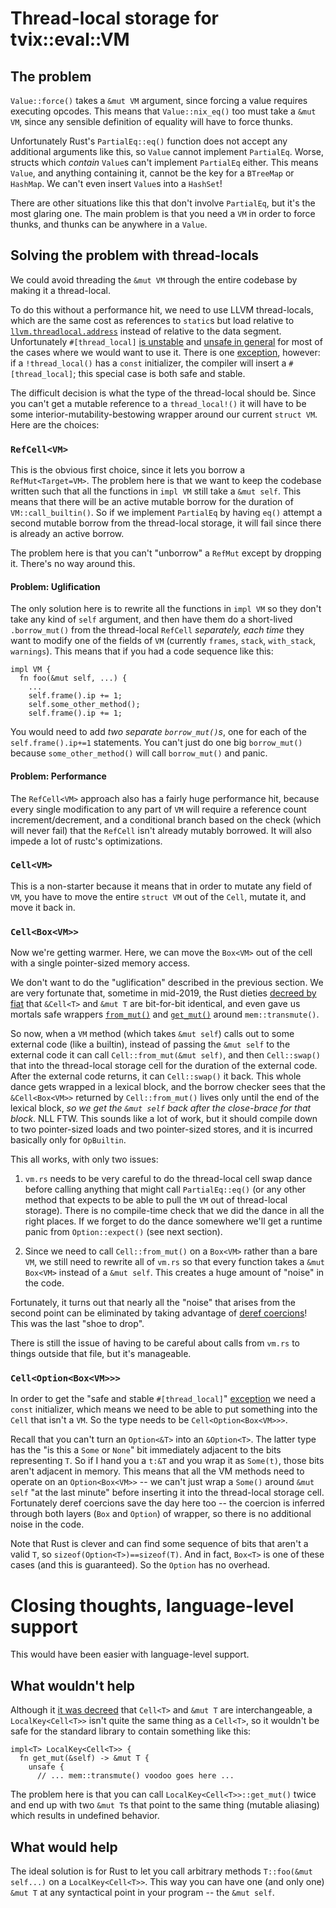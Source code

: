 # Thread-local storage for tvix::eval::VM

## The problem

`Value::force()` takes a `&mut VM` argument, since forcing a value
requires executing opcodes.  This means that `Value::nix_eq()` too
must take a `&mut VM`, since any sensible definition of equality
will have to force thunks.

Unfortunately Rust's `PartialEq::eq()` function does not accept any
additional arguments like this, so `Value` cannot implement
`PartialEq`.  Worse, structs which *contain* `Value`s can't
implement `PartialEq` either.  This means `Value`, and anything
containing it, cannot be the key for a `BTreeMap` or `HashMap`.  We
can't even insert `Value`s into a `HashSet`!

There are other situations like this that don't involve `PartialEq`,
but it's the most glaring one.  The main problem is that you need a
`VM` in order to force thunks, and thunks can be anywhere in a
`Value`.

## Solving the problem with thread-locals

We could avoid threading the `&mut VM` through the entire codebase
by making it a thread-local.

To do this without a performance hit, we need to use LLVM
thread-locals, which are the same cost as references to `static`s
but load relative to
[`llvm.threadlocal.address`][threadlocal-intrinsic] instead of
relative to the data segment.  Unfortunately `#[thread_local]` [is
unstable][thread-local-unstable] and [unsafe in
general][thread-local-unsafe] for most of the cases where we would
want to use it.  There is one [exception][tls-const-init], however:
if a `!thread_local()` has a `const` initializer, the compiler will
insert a `#[thread_local]`; this special case is both safe and
stable.

The difficult decision is what the type of the thread-local should
be.  Since you can't get a mutable reference to a `thread_local!()`
it will have to be some interior-mutability-bestowing wrapper around
our current `struct VM`.  Here are the choices:

### `RefCell<VM>`

This is the obvious first choice, since it lets you borrow a
`RefMut<Target=VM>`.  The problem here is that we want to keep the
codebase written such that all the functions in `impl VM` still take
a `&mut self`.  This means that there will be an active mutable
borrow for the duration of `VM::call_builtin()`.  So if we implement
`PartialEq` by having `eq()` attempt a second mutable borrow from
the thread-local storage, it will fail since there is already an
active borrow.

The problem here is that you can't "unborrow" a `RefMut` except by
dropping it.  There's no way around this.

#### Problem: Uglification

The only solution here is to rewrite all the functions in `impl VM`
so they don't take any kind of `self` argument, and then have them
do a short-lived `.borrow_mut()` from the thread-local `RefCell`
*separately, each time* they want to modify one of the fields of
`VM` (currently `frames`, `stack`, `with_stack`, `warnings`).  This
means that if you had a code sequence like this:

```
impl VM {
  fn foo(&mut self, ...) {
    ...
    self.frame().ip += 1;
    self.some_other_method();
    self.frame().ip += 1;
```

You would need to add *two separate `borrow_mut()`s*, one for each
of the `self.frame().ip+=1` statements.  You can't just do one big
`borrow_mut()` because `some_other_method()` will call
`borrow_mut()` and panic.

#### Problem: Performance

The `RefCell<VM>` approach also has a fairly huge performance hit,
because every single modification to any part of `VM` will require a
reference count increment/decrement, and a conditional branch based
on the check (which will never fail) that the `RefCell` isn't
already mutably borrowed.  It will also impede a lot of rustc's
optimizations.

### `Cell<VM>`

This is a non-starter because it means that in order to mutate any
field of `VM`, you have to move the entire `struct VM` out of the
`Cell`, mutate it, and move it back in.

### `Cell<Box<VM>>`

Now we're getting warmer.  Here, we can move the `Box<VM>` out of
the cell with a single pointer-sized memory access.

We don't want to do the "uglification" described in the previous
section.  We are very fortunate that, sometime in mid-2019, the Rust
dieties [decreed by fiat][fiat-decree] that `&Cell<T>` and `&mut T`
are bit-for-bit identical, and even gave us mortals safe wrappers
[`from_mut()`][from_mut] and [`get_mut()`][get_mut] around
`mem::transmute()`.

So now, when a `VM` method (which takes `&mut self`) calls out to
some external code (like a builtin), instead of passing the `&mut
self` to the external code it can call `Cell::from_mut(&mut self)`,
and then `Cell::swap()` that into the thread-local storage cell for
the duration of the external code.  After the external code returns,
it can `Cell::swap()` it back.  This whole dance gets wrapped in a
lexical block, and the borrow checker sees that the `&Cell<Box<VM>>`
returned by `Cell::from_mut()` lives only until the end of the
lexical block, *so we get the `&mut self` back after the close-brace
for that block*.  NLL FTW.  This sounds like a lot of work, but it
should compile down to two pointer-sized loads and two pointer-sized
stores, and it is incurred basically only for `OpBuiltin`.

This all works, with only two issues:

1. `vm.rs` needs to be very careful to do the thread-local cell swap
   dance before calling anything that might call `PartialEq::eq()`
   (or any other method that expects to be able to pull the `VM` out
   of thread-local storage).  There is no compile-time check that we
   did the dance in all the right places.  If we forget to do the
   dance somewhere we'll get a runtime panic from `Option::expect()`
   (see next section).

2. Since we need to call `Cell::from_mut()` on a `Box<VM>` rather
   than a bare `VM`, we still need to rewrite all of `vm.rs` so that
   every function takes a `&mut Box<VM>` instead of a `&mut self`.
   This creates a huge amount of "noise" in the code.

Fortunately, it turns out that nearly all the "noise" that arises
from the second point can be eliminated by taking advantage of
[deref coercions][deref-coercions]!  This was the last "shoe to
drop".

There is still the issue of having to be careful about calls from
`vm.rs` to things outside that file, but it's manageable.

### `Cell<Option<Box<VM>>>`

In order to get the "safe and stable `#[thread_local]`"
[exception][tls-const-init] we need a `const` initializer, which
means we need to be able to put something into the `Cell` that isn't
a `VM`.  So the type needs to be `Cell<Option<Box<VM>>>`.

Recall that you can't turn an `Option<&T>` into an `&Option<T>`.
The latter type has the "is this a `Some` or `None`" bit immediately
adjacent to the bits representing `T`.  So if I hand you a `t:&T`
and you wrap it as `Some(t)`, those bits aren't adjacent in memory.
This means that all the VM methods need to operate on an
`Option<Box<VM>>` -- we can't just wrap a `Some()` around `&mut
self` "at the last minute" before inserting it into the thread-local
storage cell.  Fortunately deref coercions save the day here too --
the coercion is inferred through both layers (`Box` and `Option`) of
wrapper, so there is no additional noise in the code.

Note that Rust is clever and can find some sequence of bits that
aren't a valid `T`, so `sizeof(Option<T>)==sizeof(T)`.  And in fact,
`Box<T>` is one of these cases (and this is guaranteed).  So the
`Option` has no overhead.

# Closing thoughts, language-level support

This would have been easier with language-level support.

## What wouldn't help

Although it [it was decreed][fiat-decree] that `Cell<T>` and `&mut
T` are interchangeable, a `LocalKey<Cell<T>>` isn't quite the same
thing as a `Cell<T>`, so it wouldn't be safe for the standard
library to contain something like this:

```
impl<T> LocalKey<Cell<T>> {
  fn get_mut(&self) -> &mut T {
    unsafe {
      // ... mem::transmute() voodoo goes here ...
```

The problem here is that you can call `LocalKey<Cell<T>>::get_mut()` twice and
end up with two `&mut T`s that point to the same thing (mutable aliasing) which
results in undefined behavior.

## What would help

The ideal solution is for Rust to let you call arbitrary methods
`T::foo(&mut self...)` on a `LocalKey<Cell<T>>`.  This way you can
have one (and only one) `&mut T` at any syntactical point in your
program -- the `&mut self`.


[tls-const-init]: https://github.com/rust-lang/rust/pull/90774
[thread-local-unstable]: https://github.com/rust-lang/rust/issues/29594
[thread-local-unsafe-generally]: https://github.com/rust-lang/rust/issues/54366
[fiat-decree]: https://github.com/rust-lang/rust/issues/43038
[from_mut]: https://doc.rust-lang.org/stable/std/cell/struct.Cell.html#method.from_mut
[get_mut]: https://doc.rust-lang.org/stable/std/cell/struct.Cell.html#method.get_mut
[thread-local-unsafe]: [https://github.com/rust-lang/rust/issues/54366]
[deref-coercions]: https://doc.rust-lang.org/book/ch15-02-deref.html#implicit-deref-coercions-with-functions-and-methods
[threadlocal-intrinsic]: https://llvm.org/docs/LangRef.html#llvm-threadlocal-address-intrinsic
